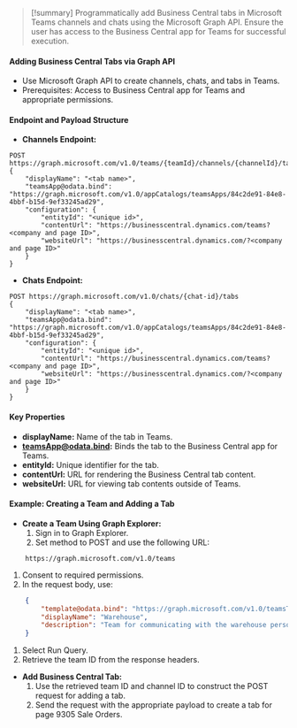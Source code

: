 >[!summary]
>Programmatically add Business Central tabs in Microsoft Teams channels and chats using the Microsoft Graph API. Ensure the user has access to the Business Central app for Teams for successful execution.

#### Adding Business Central Tabs via Graph API
- Use Microsoft Graph API to create channels, chats, and tabs in Teams.
- Prerequisites: Access to Business Central app for Teams and appropriate permissions.

#### Endpoint and Payload Structure
- **Channels Endpoint:**
```HTTP
POST https://graph.microsoft.com/v1.0/teams/{teamId}/channels/{channelId}/tabs
{
    "displayName": "<tab name>",
    "teamsApp@odata.bind": "https://graph.microsoft.com/v1.0/appCatalogs/teamsApps/84c2de91-84e8-4bbf-b15d-9ef33245ad29",
    "configuration": {
        "entityId": "<unique id>",
        "contentUrl": "https://businesscentral.dynamics.com/teams?<company and page ID>",
        "websiteUrl": "https://businesscentral.dynamics.com/?<company and page ID>"
    }
}
```
- **Chats Endpoint:**
```HTTP
POST https://graph.microsoft.com/v1.0/chats/{chat-id}/tabs
{
    "displayName": "<tab name>",
    "teamsApp@odata.bind": "https://graph.microsoft.com/v1.0/appCatalogs/teamsApps/84c2de91-84e8-4bbf-b15d-9ef33245ad29",
    "configuration": {
        "entityId": "<unique id>",
        "contentUrl": "https://businesscentral.dynamics.com/teams?<company and page ID>",
        "websiteUrl": "https://businesscentral.dynamics.com/?<company and page ID>"
    }
}
```

#### Key Properties
- **displayName:** Name of the tab in Teams.
- **teamsApp@odata.bind:** Binds the tab to the Business Central app for Teams.
- **entityId:** Unique identifier for the tab.
- **contentUrl:** URL for rendering the Business Central tab content.
- **websiteUrl:** URL for viewing tab contents outside of Teams.

#### Example: Creating a Team and Adding a Tab
- **Create a Team Using Graph Explorer:**
  1. Sign in to Graph Explorer.
  2. Set method to POST and use the following URL:
```HTTP
    https://graph.microsoft.com/v1.0/teams
```
  1. Consent to required permissions.
  2. In the request body, use:
```JSON
    {
        "template@odata.bind": "https://graph.microsoft.com/v1.0/teamsTemplates('standard')",
        "displayName": "Warehouse",
        "description": "Team for communicating with the warehouse personnel"
    }
```
  1. Select Run Query.
  2. Retrieve the team ID from the response headers.

- **Add Business Central Tab:**
  1. Use the retrieved team ID and channel ID to construct the POST request for adding a tab.
  2. Send the request with the appropriate payload to create a tab for page 9305 Sale Orders.